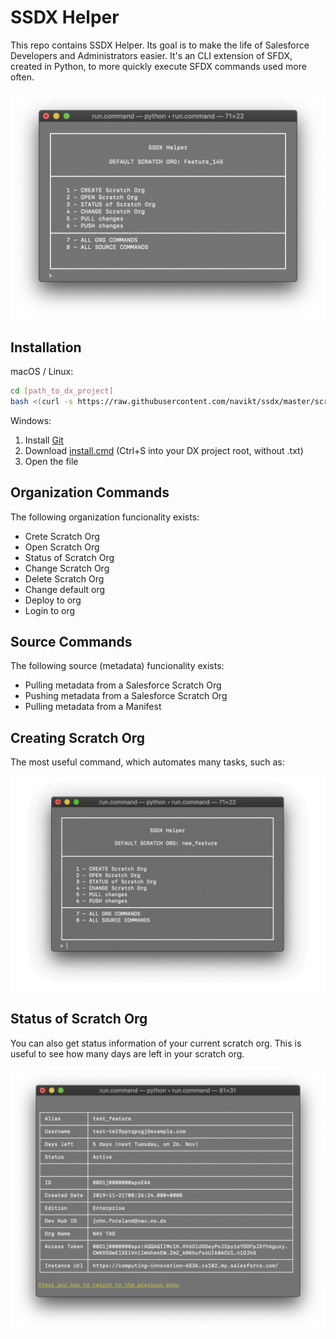 # SSDX Helper

This repo contains SSDX Helper. Its goal is to make the life of Salesforce Developers and Administrators easier. It's an CLI extension of SFDX, created in Python, to more quickly execute SFDX commands used more often.

![Screenshot](/img/terminal.png)

## Installation

macOS / Linux:

```bash
cd [path_to_dx_project]
bash <(curl -s https://raw.githubusercontent.com/navikt/ssdx/master/scripts/install.sh)
```

Windows:

1. Install [Git](https://git-scm.com/download/win)
2. Download 
[install.cmd](https://raw.githubusercontent.com/navikt/ssdx/master/scripts/install.cmd) (Ctrl+S into your DX project root, without .txt)
3. Open the file


## Organization Commands

The following organization funcionality exists:

- Crete Scratch Org
- Open Scratch Org
- Status of Scratch Org
- Change Scratch Org
- Delete Scratch Org
- Change default org
- Deploy to org
- Login to org

## Source Commands

The following source (metadata) funcionality exists:

- Pulling metadata from a Salesforce Scratch Org
- Pushing metadata from a Salesforce Scratch Org
- Pulling metadata from a Manifest

## Creating Scratch Org

The most useful command, which automates many tasks, such as:

![Screenshot](/img/createScratchOrg.gif)

## Status of Scratch Org

You can also get status information of your current scratch org. This is useful to see how many days are left in your scratch org.

![Screenshot](/img/status.png)
